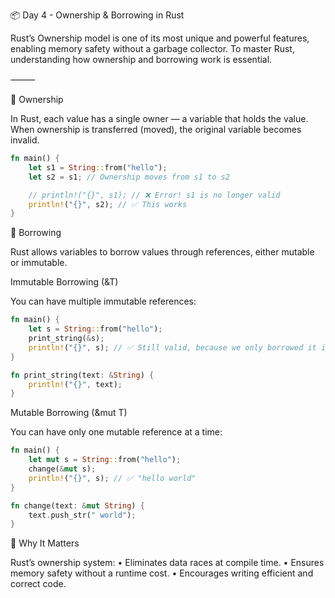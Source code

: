 📦 Day 4 - Ownership & Borrowing in Rust

Rust’s Ownership model is one of its most unique and powerful features, enabling memory safety without a garbage collector. To master Rust, understanding how ownership and borrowing work is essential.

⸻

🌱 Ownership

In Rust, each value has a single owner — a variable that holds the value. When ownership is transferred (moved), the original variable becomes invalid.
```rust
fn main() {
    let s1 = String::from("hello");
    let s2 = s1; // Ownership moves from s1 to s2

    // println!("{}", s1); // ❌ Error! s1 is no longer valid
    println!("{}", s2); // ✅ This works
}

```
🔁 Borrowing

Rust allows variables to borrow values through references, either mutable or immutable.

Immutable Borrowing (&T)

You can have multiple immutable references:
```rust
fn main() {
    let s = String::from("hello");
    print_string(&s);
    println!("{}", s); // ✅ Still valid, because we only borrowed it immutably
}

fn print_string(text: &String) {
    println!("{}", text);
}
```

Mutable Borrowing (&mut T)

You can have only one mutable reference at a time:

```rust
fn main() {
    let mut s = String::from("hello");
    change(&mut s);
    println!("{}", s); // ✅ "hello world"
}

fn change(text: &mut String) {
    text.push_str(" world");
}
```
🎯 Why It Matters

Rust’s ownership system:
	•	Eliminates data races at compile time.
	•	Ensures memory safety without a runtime cost.
	•	Encourages writing efficient and correct code.
